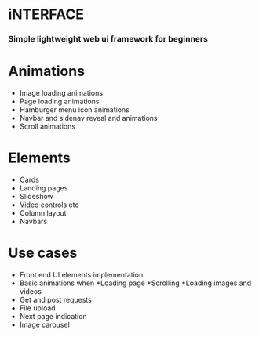 # iNTERFACE

### Simple lightweight web ui framework for beginners

# Animations
* Image loading animations
* Page loading animations
* Hamburger menu icon animations
* Navbar and sidenav reveal and animations
* Scroll animations

# Elements
* Cards
* Landing pages
* Slideshow 
* Video controls etc
* Column layout
* Navbars

# Use cases
* Front end UI elements implementation
* Basic animations when 
   *Loading page
   *Scrolling
   *Loading images and videos
* Get and post requests
* File upload
* Next page indication
* Image carousel

